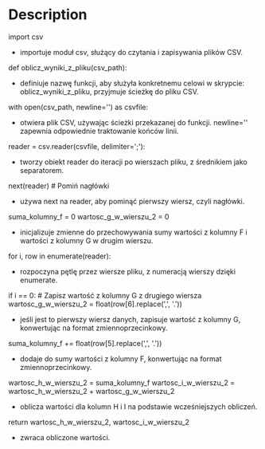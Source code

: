 # Description


import csv
- importuje moduł csv, służący do czytania i zapisywania plików CSV.


def oblicz_wyniki_z_pliku(csv_path):
- definiuje nazwę funkcji, aby służyła konkretnemu celowi w skrypcie: oblicz_wyniki_z_pliku, przyjmuje ścieżkę do pliku CSV.

with open(csv_path, newline='') as csvfile:
- otwiera plik CSV, używając ścieżki przekazanej do funkcji. newline='' zapewnia odpowiednie traktowanie końców linii.

reader = csv.reader(csvfile, delimiter=';'):
- tworzy obiekt reader do iteracji po wierszach pliku, z średnikiem jako separatorem.

next(reader)  # Pomiń nagłówki
- używa next na reader, aby pominąć pierwszy wiersz, czyli nagłówki.

suma_kolumny_f = 0
wartosc_g_w_wierszu_2 = 0
- inicjalizuje zmienne do przechowywania sumy wartości z kolumny F i wartości z kolumny G w drugim wierszu.

for i, row in enumerate(reader):
- rozpoczyna pętlę przez wiersze pliku, z numeracją wierszy dzięki enumerate.

if i == 0:  # Zapisz wartość z kolumny G z drugiego wiersza
    wartosc_g_w_wierszu_2 = float(row[6].replace(',', '.'))
- jeśli jest to pierwszy wiersz danych, zapisuje wartość z kolumny G, konwertując na format zmiennoprzecinkowy.

suma_kolumny_f += float(row[5].replace(',', '.'))
- dodaje do sumy wartości z kolumny F, konwertując na format zmiennoprzecinkowy.

wartosc_h_w_wierszu_2 = suma_kolumny_f
wartosc_i_w_wierszu_2 = wartosc_h_w_wierszu_2 + wartosc_g_w_wierszu_2
- oblicza wartości dla kolumn H i I na podstawie wcześniejszych obliczeń.

return wartosc_h_w_wierszu_2, wartosc_i_w_wierszu_2
- zwraca obliczone wartości.
